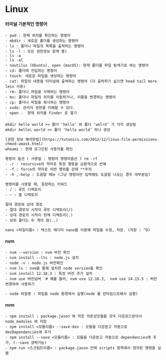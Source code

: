 # Linux


#### 터미널 기본적인 명령어

    - pwd : 현재 위치를 확인하는 명령어
    - mkdir : 새로운 폴더를 생성하는 명령어
    - ls : 폴더나 파일의 목록을 출력하는 명령어
    - ls -l : 모든 권한정보 함께 봄)
    - ls -a
    - ls -al
    - nautilus (Ubuntu), open (macOS): 현재 폴더를 파일 탐색기로 여는 명령어
    - cd: 폴더에 진입하는 명령어
    - touch: 새로운 파일을 생성하는 명령어
    - cat: 파일의 내용을 터미널에 출력하는 명령어 (다 출력하기 싫으면 head tail more less 사용)
    - rm: 폴더나 파일을 삭제하는 명령어
    - mv: 폴더나 파일의 위치를 이동하거나, 이름을 변경하는 명령어
    - cp: 폴더나 파일을 복사하는 명령어
    - sudo: 관리자 권한을 이해할 수 있다.
    - open .  현재 위치를 Finder 로 열기

####
	mkdir hello world >> 폴더 ‘hello’ 와 폴더 ‘wolrd’ 가 각각 생성됨
	mkdir hello\ world >> 폴더 ‘hello world’ 하나 생성 

	[권한 정보 해석방법](https://tutonics.com/2012/12/linux-file-permissions-chmod-umask.html)
	whoami : 현재 로그인된 사용자를 확인

	명령어 옵션 ( 사용법 : 명령어 명령어옵션 ) rm -rf
    - -r : recursive의 약자로 특정 행동을 순환적으로 반복
    - -f : force의 약자로 어떤 행위를 강제 **주의
    - -h ,-help : 도움말 메뉴 (그냥 명령어만 입력해도 도움말 나오는 경우 대부분임)

	명령어를 사용할 때, 등장하는 키워드
    - / : 루트 디렉토리
    - ~ : 홈 디렉토리

	절대 경로와 상대 경로
    - 절대 경로의 시작이 루트 디렉토리(/)
    - 상대 경로의 시작이 현재 디렉토리(.)
    - 상위 폴더는 두 개의 점(..)

	nano <파일이름> : 텍스트 에디터 nano를 이용해 파일을 수정, 저장. (저장 : ^O)


#### nvm

    - nvm --version : nvm 버전 확인
    - nvm install --lts : node.js 설치
    - node -v : node.js 버전확인
    - nvm ls : nvm을 통해 설치한 node version들 확인
    - nvm install 12.18.3 : 특정 버전 추가 설치
    - nvm use 버전넘버  # 예를 들어, nvm use 12.18.3,  nvm use 14.15.5 : 버전 변경하여 사용하기

    - node 파일명 : 파일을 node 환경에서 실행(node 를 런타임으로해서 실행)

#### nvm

    - npm install : package.jason 에 적힌 의존성모듈을 모두 다운로드받아서 node_modules 에 저장
    - npm install <모듈이름> --save-dev : 모듈을 다운받고 자동으로 devDependencies에 추가
    - npm install --save <모듈이름> : 모듈을 다운받고 자동으로 dependencies에 추가, (--save 생략가능)
    - npm run <스크립트이름> : package.jason 안에 scripts 항목에서 정의된 명령을 실행


